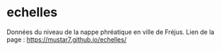 # echelles
Données du niveau de la nappe phréatique en ville de Fréjus.
Lien de la page : https://mustar7.github.io/echelles/
